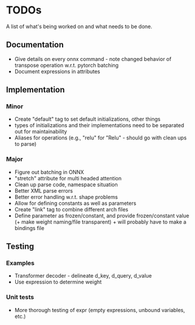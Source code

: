 # TODOs

A list of what's being worked on and what needs to be done.

## Documentation
- Give details on every onnx command - note changed behavior of transpose operation w.r.t. pytorch batching
- Document expressions in attributes

## Implementation

### Minor
- Create "default" tag to set default initializations, other things
- types of initializations and their implementations need to be separated out for maintainability
- Aliases for operations (e.g., "relu" for "Relu" - should go with clean ups to parse)

### Major
- Figure out batching in ONNX
- "stretch" attribute for multi headed attention
- Clean up parse code, namespace situation
- Better XML parse errors
- Better error handling w.r.t. shape problems
- Allow for defining constants as well as parameters
- Create "link" tag to combine different arch files
- Define parameter as frozen/constant, and provide frozen/constant value (+ make weight naming/file transparent) + will probably have to make a bindings file

## Testing

### Examples
- Transformer decoder - delineate d_key, d_query, d_value
- Use expression to determine weight 

### Unit tests
- More thorough testing of expr (empty expressions, unbound variables, etc.)
